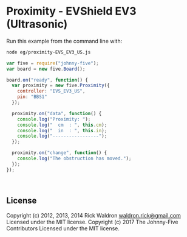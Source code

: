 <!--remove-start-->

# Proximity - EVShield EV3 (Ultrasonic)

<!--remove-end-->








Run this example from the command line with:
```bash
node eg/proximity-EVS_EV3_US.js
```


```javascript
var five = require("johnny-five");
var board = new five.Board();

board.on("ready", function() {
  var proximity = new five.Proximity({
    controller: "EVS_EV3_US",
    pin: "BBS1"
  });

  proximity.on("data", function() {
    console.log("Proximity: ");
    console.log("  cm  : ", this.cm);
    console.log("  in  : ", this.in);
    console.log("-----------------");
  });

  proximity.on("change", function() {
    console.log("The obstruction has moved.");
  });
});

```








&nbsp;

<!--remove-start-->

## License
Copyright (c) 2012, 2013, 2014 Rick Waldron <waldron.rick@gmail.com>
Licensed under the MIT license.
Copyright (c) 2017 The Johnny-Five Contributors
Licensed under the MIT license.

<!--remove-end-->
